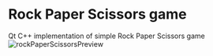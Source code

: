 # Rock Paper Scissors game
Qt C++ implementation of simple Rock Paper Scissors game
![rockPaperScissorsPreview](https://github.com/PlayinPistols2d/RockPaperScissorsQt/assets/77617130/191b734a-b23a-4de5-9845-c53b77653af5)
